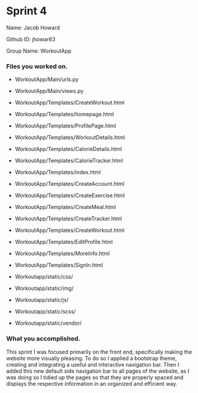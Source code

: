 # Sprint 4

Name: Jacob Howard

Github ID: jhowar63

Group Name: WorkoutApp


### Files you worked on.
- WorkoutApp/Main/urls.py 
- WorkoutApp/Main/views.py 

- WorkoutApp/Templates/CreateWorkout.html
- WorkoutApp/Templates/homepage.html 
- WorkoutApp/Templates/ProfilePage.html 
- WorkoutApp/Templates/WorkoutDetails.html 
- WorkoutApp/Templates/CalorieDetails.html
- WorkoutApp/Templates/CalorieTracker.html 
- WorkoutApp/Templates/index.html 
- WorkoutApp/Templates/CreateAccount.html 
- WorkoutApp/Templates/CreateExercise.html 
- WorkoutApp/Templates/CreateMeal.html 
- WorkoutApp/Templates/CreateTracker.html 
- WorkoutApp/Templates/CreateWorkout.html 
- WorkoutApp/Templates/EditProfile.html 
- WorkoutApp/Templates/MoreInfo.html 
- WorkoutApp/Templates/SignIn.html 

- Workoutapp/static/css/ 
- Workoutapp/static/img/
- Workoutapp/static/js/
- Workoutapp/static/scss/
- Workoutapp/static/vendor/

### What you accomplished.

This sprint I was focused primarily on the front end, specifically making the website more visually pleasing. To do so I applied a bootstrap theme, creating and integrating a useful and interactive navigation bar. Then I added this new default side navigation bar to all pages of the website, as I was doing so I tidied up the pages so that they are properly spaced and displays the respective information in an organized and efficient way.
